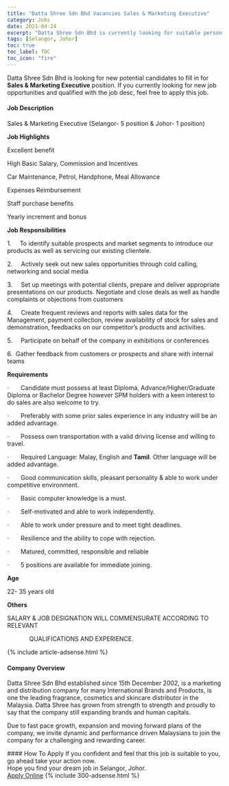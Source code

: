 ```yaml
---
title: "Datta Shree Sdn Bhd Vacancies Sales & Marketing Executive" 
category: Jobs 
date: 2021-04-24 
excerpt: "Datta Shree Sdn Bhd is currently looking for suitable person to fill in the Sales & Marketing Executive which based in Selangor, Johor" 
tags: [Selangor, Johor] 
toc: true 
toc_label: TOC 
toc_icon: "fire" 
--- 
```


<p>Datta Shree Sdn Bhd is looking for new potential candidates to fill in for <b>Sales & Marketing Executive</b> position. If you currently looking for new job opportunities and qualified with the job desc, feel free to apply this job.
</p><div><div><h4>Job Description</h4></div><div><div><span><div><p>Sales &amp; Marketing Executive (Selangor- 5 position &amp; Johor- 1 position)</p><p><strong>Job Highlights</strong></p><p>Excellent benefit</p><p>High Basic Salary, Commission and Incentives</p><p>Car Maintenance, Petrol, Handphone, Meal Allowance</p><p>Expenses Reimbursement</p><p>Staff purchase benefits</p><p>Yearly increment and bonus</p><p><strong>Job Responsibilities</strong></p><p>1.&#160;&#160;&#160;&#160;&#160;To identify suitable prospects and market segments to introduce our products as well as servicing our existing clientele.</p><p>2.&#160;&#160;&#160;&#160;&#160;Actively seek out new sales opportunities through cold calling, networking and social media</p><p>3.&#160;&#160;&#160;&#160;&#160;Set up meetings with potential clients, prepare and deliver appropriate presentations on our products. Negotiate and close deals as well as handle complaints or objections from customers</p><p>4.&#160;&#160;&#160;&#160;&#160;Create frequent reviews and reports with sales data for the Management, payment collection, review availability of stock for sales and demonstration, feedbacks on our competitor&#8217;s products and activities.</p><p>5.&#160;&#160;&#160;&#160;&#160;Participate on behalf of the company in exhibitions or conferences</p><p>6.&#160;&#160;Gather feedback from customers or prospects and share with internal teams</p><p><strong>Requirements</strong></p><p>&#183;&#160;&#160;&#160;&#160;&#160;&#160;&#160;Candidate must possess at least Diploma, Advance/Higher/Graduate Diploma or Bachelor Degree however SPM holders with a keen interest to do sales are also welcome to try.</p><p>&#183;&#160;&#160;&#160;&#160;&#160;&#160;&#160;Preferably with some prior sales experience in any industry will be an added advantage.</p><p>&#183;&#160;&#160;&#160;&#160;&#160;&#160;&#160;Possess own transportation with a valid driving license and willing to travel.</p><p>&#183;&#160;&#160;&#160;&#160;&#160;&#160;&#160;Required Language: Malay, English and <strong>Tamil</strong>. Other language will be added advantage.</p><p>&#183;&#160;&#160;&#160;&#160;&#160;&#160;&#160;Good communication skills, pleasant personality &amp; able to work under competitive environment.</p><p>&#183;&#160;&#160;&#160;&#160;&#160;&#160;&#160;Basic computer knowledge is a must.</p><p>&#183;&#160;&#160;&#160;&#160;&#160;&#160;&#160;Self-motivated and able to work independently.</p><p>&#183;&#160;&#160;&#160;&#160;&#160;&#160;&#160;Able to work under pressure and to meet tight deadlines.</p><p>&#183;&#160;&#160;&#160;&#160;&#160;&#160;&#160;Resilience and the ability to cope with rejection.</p><p>&#183;&#160;&#160;&#160;&#160;&#160;&#160;&#160;Matured, committed, responsible and reliable</p><p>&#183;&#160;&#160;&#160;&#160;&#160;&#160;&#160;5 positions are available for immediate joining.</p><p><strong>Age</strong></p><p>22- 35 years old</p><p><strong>Others</strong></p><p><strong></strong>SALARY &amp; JOB DESIGNATION WILL COMMENSURATE ACCORDING TO RELEVANT</p><p>&#160;&#160;&#160;&#160;&#160;&#160;&#160;&#160;&#160;&#160;&#160;&#160;&#160;QUALIFICATIONS AND EXPERIENCE.</p></div></span></div></div></div> 
{% include article-adsense.html %} 
<div><div><h4>Company Overview</h4></div><div><div><span><div><p>Datta Shree Sdn Bhd established since 15th December 2002, is a marketing and distribution company for many International Brands and Products,&#160;is one the leading fragrance, cosmetics and skincare distributor in the Malaysia. Datta Shree has grown from strength to strength and proudly to say that the company still expanding brands and human capitals.&#160;</p><p>Due to fast pace growth, expansion and moving forward plans of the company, we invite dynamic and performance driven Malaysians to join the company for a challenging and rewarding career.</p></div></span></div></div></div> 
#### How To Apply 
If you confident and feel that this job is suitable to you, go ahead take your action now. <br/> 
Hope you find your dream job in Selangor, Johor. <br/> 
<a href="https://www.jobstreet.com.my/en/job/sales-marketing-executive-4547444?jobId=jobstreet-my-job-4547444&" class="btn btn--info" target="_blank" rel="nofollow noopenner">Apply Online</a> 
{% include 300-adsense.html %} 